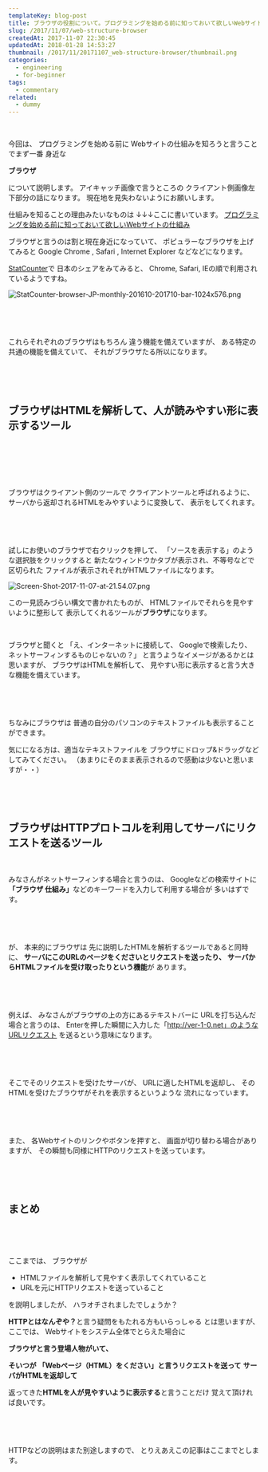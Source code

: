 ```yaml
---
templateKey: blog-post
title: ブラウザの役割について。プログラミングを始める前に知っておいて欲しいWebサイトの仕組み
slug: /2017/11/07/web-structure-browser
createdAt: 2017-11-07 22:30:45
updatedAt: 2018-01-28 14:53:27
thumbnail: /2017/11/20171107_web-structure-browser/thumbnail.png
categories:
  - engineering
  - for-beginner
tags:
  - commentary
related:
  - dummy
---
```


&nbsp;

今回は、
プログラミングを始める前に
Webサイトの仕組みを知ろうと言うことでまず一番
身近な

<strong>ブラウザ</strong>

について説明します。
アイキャッチ画像で言うところの
クライアント側画像左下部分の話になります。
現在地を見失わないようにお願いします。

仕組みを知ることの理由みたいなものは
↓↓↓ここに書いています。
<a href="https://ver-1-0.net/2017/11/07/web-structure/">プログラミングを始める前に知っておいて欲しいWebサイトの仕組み</a>

ブラウザと言うのは割と現在身近になっていて、
ポピュラーなブラウザを上げてみると
Google Chrome ,
Safari ,
Internet Explorer
などなどになります。

<a href="http://gs.statcounter.com/browser-market-share">StatCounter</a>で
日本のシェアをみてみると、
Chrome, Safari, IEの順で利用されているようですね。

<img class="post-image" src="https://statics.ver-1-0.net/uploads/2017/11/20171107_web-structure-browser/StatCounter-browser-JP-monthly-201610-201710-bar-1024x576.png" alt="StatCounter-browser-JP-monthly-201610-201710-bar-1024x576.png"/>

&nbsp;

&nbsp;

これらそれぞれのブラウザはもちろん
違う機能を備えていますが、
ある特定の共通の機能を備えていて、
それがブラウザたる所以になります。

&nbsp;

<div class="adsense"></div>

&nbsp;
<h2 class="chapter">ブラウザはHTMLを解析して、人が読みやすい形に表示するツール</h2>
&nbsp;

&nbsp;

&nbsp;

ブラウザはクライアント側のツールで
クライアントツールと呼ばれるように、
サーバから返却されるHTMLをみやすいように変換して、
表示をしてくれます。

&nbsp;

&nbsp;

試しにお使いのブラウザで右クリックを押して、
「ソースを表示する」のような選択肢をクリックすると
新たなウィンドウかタブが表示され、不等号などで区切られた
ファイルが表示されそれがHTMLファイルになります。

<img class="post-image" src="https://statics.ver-1-0.net/uploads/2017/11/20171107_web-structure-browser/Screen-Shot-2017-11-07-at-21.54.07.png" alt="Screen-Shot-2017-11-07-at-21.54.07.png"/>

この一見読みづらい構文で書かれたものが、
HTMLファイルでそれらを見やすいように整形して
表示してくれるツールが<strong>ブラウザ</strong>になります。

&nbsp;

ブラウザと聞くと
「え、インターネットに接続して、
Googleで検索したり、
ネットサーフィンするものじゃないの？」
と言うようなイメージがあるかとは思いますが、
ブラウザはHTMLを解析して、
見やすい形に表示すると言う大きな機能を備えています。

&nbsp;

&nbsp;

ちなみにブラウザは
普通の自分のパソコンのテキストファイルも表示することができます。

気にになる方は、適当なテキストファイルを
ブラウザにドロップ&amp;ドラッグなどしてみてください。
（あまりにそのまま表示されるので感動は少ないと思いますが・・）

&nbsp;

&nbsp;
<h2 class="chapter">ブラウザはHTTPプロトコルを利用してサーバにリクエストを送るツール</h2>
&nbsp;

みなさんがネットサーフィンする場合と言うのは、
Googleなどの検索サイトに
<strong>「ブラウザ 仕組み」</strong>などのキーワードを入力して利用する場合が
多いはずです。

&nbsp;

&nbsp;

が、
本来的にブラウザは
先に説明したHTMLを解析するツールであると同時に、
<strong>サーバにこのURLのページをくださいとリクエストを送ったり、</strong>
<strong> サーバからHTMLファイルを受け取ったりという機能</strong>が
あります。

&nbsp;

&nbsp;

例えば、
みなさんがブラウザの上の方にあるテキストバーに
URLを打ち込んだ場合と言うのは、
Enterを押した瞬間に入力した「http://ver-1-0.net」のようなURLリクエスト
を送るという意味になります。

&nbsp;

&nbsp;

そこでそのリクエストを受けたサーバが、
URLに適したHTMLを返却し、
そのHTMLを受けたブラウザがそれを表示するというような
流れになっています。

&nbsp;

&nbsp;

また、
各Webサイトのリンクやボタンを押すと、
画面が切り替わる場合がありますが、
その瞬間も同様にHTTPのリクエストを送っています。

&nbsp;

&nbsp;
<h2 class="chapter">まとめ</h2>
&nbsp;

&nbsp;

ここまでは、
ブラウザが
<ul>
 	<li>HTMLファイルを解析して見やすく表示してくれていること</li>
 	<li>URLを元にHTTPリクエストを送っていること</li>
</ul>
を説明しましたが、
ハラオチされましたでしょうか？

<strong>HTTPとはなんぞや？</strong>と言う疑問をもたれる方もいらっしゃる
とは思いますが、
ここでは、
Webサイトをシステム全体でとらえた場合に

<strong>ブラウザと言う登場人物がいて、</strong>

<strong>そいつが</strong>
<strong> 「Webページ（HTML）をください」と言うリクエストを送って</strong>
<strong> サーバがHTMLを返却して</strong>

返ってきた<strong>HTMLを人が見やすいように表示する</strong>と言うことだけ
覚えて頂ければ良いです。

&nbsp;

&nbsp;

HTTPなどの説明はまた別途しますので、
とりえあえこの記事はここまでとします。

<div class="after-article"></div>
